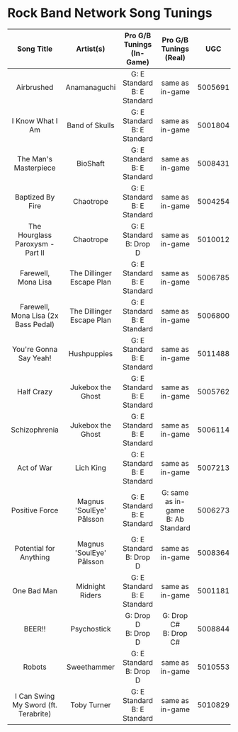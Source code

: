 # Rock Band Network Song Tunings

| Song Title | Artist(s) | Pro G/B Tunings (In-Game) | Pro G/B Tunings (Real) | UGC |
| :--------: | :-------: | :---------------: | :------------: | :------------: |
| Airbrushed | Anamanaguchi | G: E Standard<br>B: E Standard | same as in-game | 5005691 |
| I Know What I Am | Band of Skulls | G: E Standard<br>B: E Standard | same as in-game | 5001804 |
| The Man's Masterpiece | BioShaft | G: E Standard<br>B: E Standard | same as in-game | 5008431 |
| Baptized By Fire | Chaotrope | G: E Standard<br>B: E Standard | same as in-game | 5004254 |
| The Hourglass Paroxysm - Part II | Chaotrope | G: E Standard<br>B: Drop D | same as in-game | 5010012 |
| Farewell, Mona Lisa | The Dillinger Escape Plan | G: E Standard<br>B: E Standard | same as in-game | 5006785 |
| Farewell, Mona Lisa (2x Bass Pedal) | The Dillinger Escape Plan | G: E Standard<br>B: E Standard | same as in-game | 5006800 |
| You're Gonna Say Yeah! | Hushpuppies | G: E Standard<br>B: E Standard | same as in-game | 5011488 |
| Half Crazy | Jukebox the Ghost | G: E Standard<br>B: E Standard | same as in-game | 5005762 |
| Schizophrenia | Jukebox the Ghost | G: E Standard<br>B: E Standard | same as in-game | 5006114 |
| Act of War | Lich King | G: E Standard<br>B: E Standard | same as in-game | 5007213 |
| Positive Force | Magnus 'SoulEye' Pålsson | G: E Standard<br>B: E Standard | G: same as in-game<br>B: Ab Standard | 5006273 |
| Potential for Anything | Magnus 'SoulEye' Pålsson | G: E Standard<br>B: Drop D | same as in-game | 5008364 |
| One Bad Man | Midnight Riders | G: E Standard<br>B: E Standard | same as in-game | 5001181 |
| BEER!! | Psychostick | G: Drop D<br>B: Drop D | G: Drop C#<br>B: Drop C# | 5008844 |
| Robots | Sweethammer | G: E Standard<br>B: Drop D | same as in-game | 5010553 |
| I Can Swing My Sword (ft. Terabrite) | Toby Turner | G: E Standard<br>B: E Standard | same as in-game | 5010829 |
